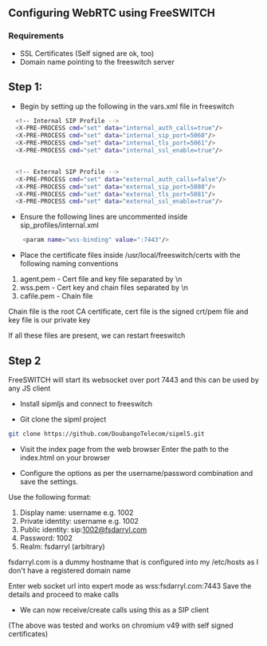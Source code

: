 ## Configuring WebRTC using FreeSWITCH

### Requirements
- SSL Certificates (Self signed are ok, too)
- Domain name pointing to the freeswitch server

## Step 1:
- Begin by setting up the following in the vars.xml file in freeswitch

```sh
  <!-- Internal SIP Profile -->
  <X-PRE-PROCESS cmd="set" data="internal_auth_calls=true"/>
  <X-PRE-PROCESS cmd="set" data="internal_sip_port=5060"/>
  <X-PRE-PROCESS cmd="set" data="internal_tls_port=5061"/>
  <X-PRE-PROCESS cmd="set" data="internal_ssl_enable=true"/>


  <!-- External SIP Profile -->
  <X-PRE-PROCESS cmd="set" data="external_auth_calls=false"/>
  <X-PRE-PROCESS cmd="set" data="external_sip_port=5080"/>
  <X-PRE-PROCESS cmd="set" data="external_tls_port=5081"/>
  <X-PRE-PROCESS cmd="set" data="external_ssl_enable=true"/>

```
- Ensure the following lines are uncommented inside sip_profiles/internal.xml

```sh
    <param name="wss-binding" value=":7443"/>
```

- Place the certificate files inside /usr/local/freeswitch/certs with the following naming conventions

1. agent.pem -  Cert file and key file separated by \n
2. wss.pem - Cert key and chain files separated by \n
3. cafile.pem - Chain file

Chain file is the root CA certificate, cert file is the signed crt/pem file and key file is our private key

If all these files are present, we can restart freeswitch

## Step 2
FreeSWITCH will start its websocket over port 7443 and this can be used by any JS client
- Install sipmljs and connect to freeswitch

-  Git clone the sipml project
```sh
git clone https://github.com/DoubangoTelecom/sipml5.git
```
- Visit the index page from the web browser
Enter the path to the index.html on your browser

- Configure the options as per the username/password combination and save the settings.

Use the following format:
1. Display name: username e.g. 1002
2. Private identity: username e.g. 1002
3. Public identity: sip:1002@fsdarryl.com
4. Password: 1002
5. Realm: fsdarryl (arbitrary)

fsdarryl.com is a dummy hostname that is configured into my /etc/hosts as I don't have a registered domain name

Enter web socket url into expert mode as wss:fsdarryl.com:7443
Save the details and proceed to make calls

- We can now receive/create calls using this as a SIP client


(The above was tested and works on chromium v49 with self signed certificates)